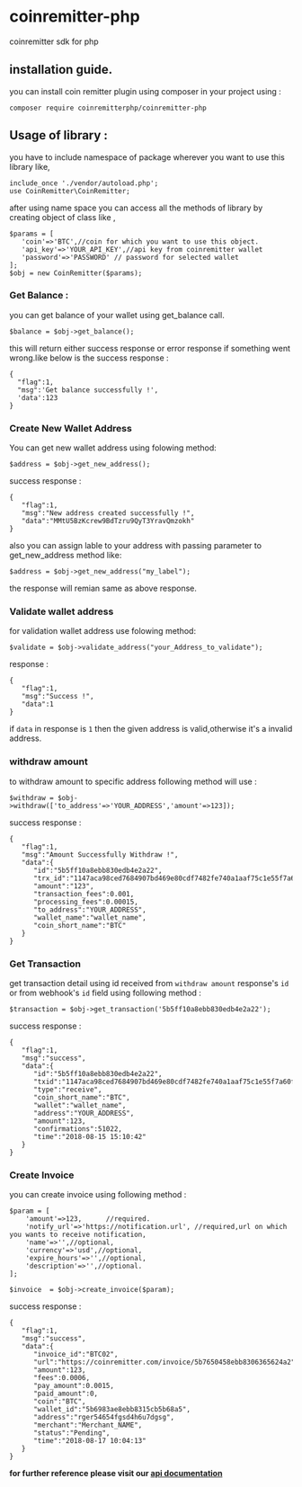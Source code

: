# coinremitter-php
coinremitter sdk for php
## installation guide.
you can install coin remitter plugin using composer in your project using : 
```
composer require coinremitterphp/coinremitter-php
```
 
 ## Usage of library : 
 
 you have to include namespace of package wherever you want to use this library like,
 ```
 include_once './vendor/autoload.php';
 use CoinRemitter\CoinRemitter;
 ```
 after using name space you can access all the methods of library by creating object of class like ,
 ```
 $params = [
    'coin'=>'BTC',//coin for which you want to use this object.
    'api_key'=>'YOUR_API_KEY',//api key from coinremitter wallet
    'password'=>'PASSWORD' // password for selected wallet
 ];
 $obj = new CoinRemitter($params);
 ```
 

### Get Balance : 
you can get balance of your wallet using get_balance call.
```
$balance = $obj->get_balance();
```
this will return either success response or error response if something went wrong.like below is the success response : 
```
{
  "flag":1,
  "msg":'Get balance successfully !',
  'data':123
}
```

### Create New Wallet Address
You can get new wallet address using folowing method:
```
$address = $obj->get_new_address();
```
success response : 
```
{
   "flag":1,
   "msg":"New address created successfully !",
   "data":"MMtU5BzKcrew9BdTzru9QyT3YravQmzokh"
}

```
also you can assign lable to your address with passing parameter to get_new_address method like:
```
$address = $obj->get_new_address("my_label");
```
the response will remian same as above response.

### Validate wallet address
for validation wallet address use folowing method:
```
$validate = $obj->validate_address("your_Address_to_validate");
```
response : 
```
{
   "flag":1,
   "msg":"Success !",
   "data":1
}

```
if ```data``` in response is ```1``` then the given address is valid,otherwise it's a invalid address.

### withdraw amount 
to withdraw amount to specific  address following method will use : 

```
$withdraw = $obj->withdraw(['to_address'=>'YOUR_ADDRESS','amount'=>123]);
```
success response : 
```
{
   "flag":1,
   "msg":"Amount Successfully Withdraw !",
   "data":{
      "id":"5b5ff10a8ebb830edb4e2a22",
      "trx_id":"1147aca98ced7684907bd469e80cdf7482fe740a1aaf75c1e55f7a60f725ba28",
      "amount":"123",
      "transaction_fees":0.001,
      "processing_fees":0.00015,
      "to_address":"YOUR_ADDRESS",
      "wallet_name":"wallet_name",
      "coin_short_name":"BTC"
   }
}
```

### Get Transaction
get transaction detail using id received from ```withdraw amount``` response's ```id``` or from webhook's ```id``` field using following method :
```
$transaction = $obj->get_transaction('5b5ff10a8ebb830edb4e2a22');
```
success response : 
```
{
   "flag":1,
   "msg":"success",
   "data":{
      "id":"5b5ff10a8ebb830edb4e2a22",
      "txid":"1147aca98ced7684907bd469e80cdf7482fe740a1aaf75c1e55f7a60f725ba28",
      "type":"receive",
      "coin_short_name":"BTC",
      "wallet":"wallet_name",
      "address":"YOUR_ADDRESS",
      "amount":123,
      "confirmations":51022,
      "time":"2018-08-15 15:10:42"
   }
}
```
### Create Invoice
you can create invoice using following method : 
```
$param = [
    'amount'=>123,      //required.
    'notify_url'=>'https://notification.url', //required,url on which you wants to receive notification,
    'name'=>'',//optional,
    'currency'=>'usd',//optional,
    'expire_hours'=>'',//optional,
    'description'=>'',//optional.
];

$invoice  = $obj->create_invoice($param);
```

success response : 
```
{
   "flag":1,
   "msg":"success",
   "data":{
      "invoice_id":"BTC02",
      "url":"https://coinremitter.com/invoice/5b7650458ebb8306365624a2",
      "amount":123,
      "fees":0.0006,
      "pay_amount":0.0015,
      "paid_amount":0,
      "coin":"BTC",
      "wallet_id":"5b6983ae8ebb8315cb5b68a5",
      "address":"rger54654fgsd4h6u7dgsg",
      "merchant":"Merchant_NAME",
      "status":"Pending",
      "time":"2018-08-17 10:04:13"
   }
}

```

**for further reference please visit our [api documentation](https://coinremitter.com/docs)**
